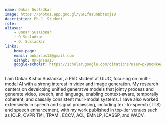 ```yaml
---
name: Onkar Susladkar
image: https://photos.app.goo.gl/yGTLfazunBbtaxjs8
description: Ph.D. Student
role:  
aliases:
    - Onkar Susladkar
    - O Susladkar
    - O. Susladkar
links: 
    home-page:  
    email: onkarsus13@gmail.com
    github: Onkarsus13
    google-scholar: https://scholar.google.com/citations?user=pxBOqNkAAAAJ&hl=en
---
```


I am Onkar Kishor Susladkar, a PhD student at UIUC, focusing on multi-modal AI with a strong interest in video and image generation. My research centers on developing unified generative models that jointly process and generate video, speech, and language, enabling context-aware, temporally coherent, and causally consistent multi-modal systems. I have also worked extensively in speech and signal processing, including text-to-speech (TTS) and speech enhancement, with my work published in top-tier venues such as ICLR, CVPR TMI, TPAMI, ECCV, ACL, EMNLP, ICASSP, and WACV.